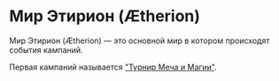 # Мир Этирион (Ætherion)

Мир Этирион (Ætherion) — это основной мир в котором происходят события кампаний.

Первая кампаний называется ["Турнир Меча и Магии"](/article/campaigns/Tournament_of_Might&Magic/campaign).

